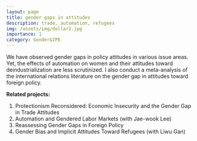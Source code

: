 ```yaml
---
layout: page
title: gender gaps in attitudes
description: trade, automation, refugees
img: /assets/img/dollar2.jpg
importance: 1
category: Gender&IPE
---
```




We have observed gender gaps in policy attitudes in various issue areas. Yet, the effects of automation on women and their attitudes toward deindustrialization are less scrutinized. I also conduct a meta-analysis of the international relations literature on the gender gap in attitudes toward foreign policy. 

**Related projects:**

 1. Protectionism Reconsidered: Economic Insecurity and the Gender Gap in Trade Attitudes
 2. Automation and Gendered Labor Markets (with Jae-wook Lee)
 3. Reassessing Gender Gaps in Foreign Policy
 4. Gender Bias and Implicit Attitudes Toward Refugees (with Liwu Gan)


